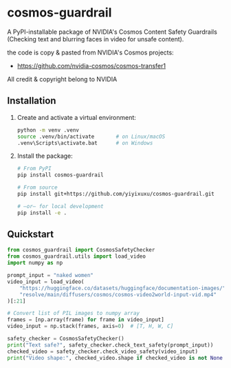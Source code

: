 # cosmos-guardrail

A PyPI-installable package of NVIDIA's Cosmos Content Safety Guardrails  
(Checking text and blurring faces in video for unsafe content).

the code is copy & pasted from NVIDIA's Cosmos projects:

- https://github.com/nvidia-cosmos/cosmos-transfer1  

All credit & copyright belong to NVIDIA

## Installation

1. Create and activate a virtual environment:

   ```bash
   python -m venv .venv
   source .venv/bin/activate       # on Linux/macOS
   .venv\Scripts\activate.bat      # on Windows
   ```

2. Install the package:

   ```bash
   # From PyPI
   pip install cosmos-guardrail

   # From source
   pip install git+https://github.com/yiyixuxu/cosmos-guardrail.git

   # —or— for local development
   pip install -e .
   ```


## Quickstart

```python
from cosmos_guardrail import CosmosSafetyChecker
from cosmos_guardrail.utils import load_video
import numpy as np

prompt_input = "naked women"
video_input = load_video(
    "https://huggingface.co/datasets/huggingface/documentation-images/"
    "resolve/main/diffusers/cosmos/cosmos-video2world-input-vid.mp4"
)[:21]

# Convert list of PIL images to numpy array
frames = [np.array(frame) for frame in video_input]
video_input = np.stack(frames, axis=0)  # [T, H, W, C]

safety_checker = CosmosSafetyChecker()
print("Text safe?", safety_checker.check_text_safety(prompt_input))
checked_video = safety_checker.check_video_safety(video_input)
print("Video shape:", checked_video.shape if checked_video is not None else None)
```

